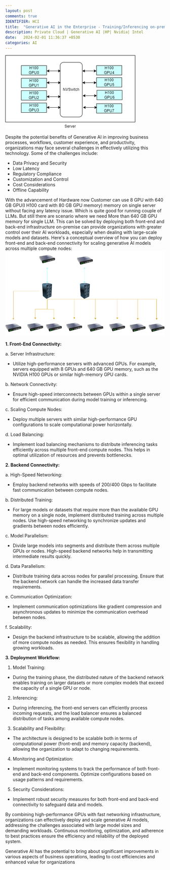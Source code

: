 ```yaml
---
layout: post
comments: true
IDENTIFIER: HCI 
title:  "Generative AI in the Enterprise - Training/Inferencing on-premise"
description: Private Cloud | Generative AI |HP| Nvidia| Intel
date:   2024-02-01 11:36:37 +0530
categories: AI
---
```

<img alt='Gen AI' src='/assets/h100.png'>

Despite the potential benefits of Generative AI in improving business processes, workflows, customer experience, and productivity, organizations may face several challenges in effectively utilizing this technology. Some of the challenges include:
- Data Privacy and Security
- Low Latency
- Regulatory Compliance
- Customization and Control
- Cost Considerations
- Offline Capability

With the advancement of Hardware now Customer can use 8 GPU with 640 GB GPU(I H100 card with 80 GB GPU memory) memory on single server without facing any latency issue. Which is quite good for running couple of LLMs. But still there are scenario where we need More than 640 GB GPU memory for single LLM.
This can be solved by deploying both front-end and back-end infrastructure on-premise can provide organizations with greater control over their AI workloads, especially when dealing with large-scale models and datasets. Here's a conceptual overview of how you can deploy front-end and back-end connectivity for scaling generative AI models across multiple compute nodes:
<img alt='Gen AI' src='/assets/genai.png'>



**1. Front-End Connectivity:**

 a. Server Infrastructure:
 - Utilize high-performance servers with advanced GPUs. For example, servers equipped with 8 GPUs and 640 GB GPU memory, such as the NVIDIA H100 GPUs or similar high-memory GPU cards.

 b. Network Connectivity:
 - Ensure high-speed interconnects between GPUs within a single server for efficient communication during model training or inferencing.

c. Scaling Compute Nodes:
 - Deploy multiple servers with similar high-performance GPU configurations to scale computational power horizontally.

 d. Load Balancing:
 - Implement load balancing mechanisms to distribute inferencing tasks efficiently across multiple front-end compute nodes. This helps in optimal utilization of resources and prevents bottlenecks.

**2. Backend Connectivity:**

a. High-Speed Networking:
 - Employ backend networks with speeds of 200/400 Gbps to facilitate fast communication between compute nodes.

b. Distributed Training:
 - For large models or datasets that require more than the available GPU memory on a single node, implement distributed training across multiple nodes. Use high-speed networking to synchronize updates and gradients between nodes efficiently.

 c. Model Parallelism:
 - Divide large models into segments and distribute them across multiple GPUs or nodes. High-speed backend networks help in transmitting intermediate results quickly.

 d. Data Parallelism:
 - Distribute training data across nodes for parallel processing. Ensure that the backend network can handle the increased data transfer requirements.

e. Communication Optimization:
 - Implement communication optimizations like gradient compression and asynchronous updates to minimize the communication overhead between nodes.

 f. Scalability:
 - Design the backend infrastructure to be scalable, allowing the addition of more compute nodes as needed. This ensures flexibility in handling growing workloads.

**3. Deployment Workflow:**

1. Model Training:
 - During the training phase, the distributed nature of the backend network enables training on larger datasets or more complex models that exceed the capacity of a single GPU or node.

2. Inferencing:
 - During inferencing, the front-end servers can efficiently process incoming requests, and the load balancer ensures a balanced distribution of tasks among available compute nodes.

3. Scalability and Flexibility:
 - The architecture is designed to be scalable both in terms of computational power (front-end) and memory capacity (backend), allowing the organization to adapt to changing requirements.

4. Monitoring and Optimization:
 - Implement monitoring systems to track the performance of both front-end and back-end components. Optimize configurations based on usage patterns and requirements.

5. Security Considerations:
 - Implement robust security measures for both front-end and back-end connectivity to safeguard data and models.

By combining high-performance GPUs with fast networking infrastructure, organizations can effectively deploy and scale generative AI models, addressing the challenges associated with large model sizes and demanding workloads. Continuous monitoring, optimization, and adherence to best practices ensure the efficiency and reliability of the deployed system. 

Generative AI has the potential to bring about significant improvements in various aspects of business operations, leading to cost efficiencies and enhanced value for organizations


